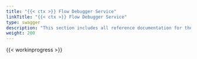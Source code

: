 ```yaml
---
title: "{{< ctx >}} Flow Debugger Service"
linkTitle: "{{< ctx >}} Flow Debugger Service"
type: swagger
description: "This section includes all reference documentation for the APIs exposed by the CORTEX Flow Debugger Service."
weight: 200
---
```


{{< workinprogress >}}
